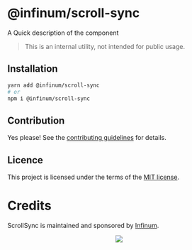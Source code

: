 # @infinum/scroll-sync

A Quick description of the component

> This is an internal utility, not intended for public usage.

## Installation

```sh
yarn add @infinum/scroll-sync
# or
npm i @infinum/scroll-sync
```

## Contribution

Yes please! See the
[contributing guidelines](https://github.com/infinum/react-nuts-and-bolts/blob/master/CONTRIBUTING.md)
for details.

## Licence

This project is licensed under the terms of the
[MIT license](https://github.com/infinum/react-nuts-and-bolts/blob/master/LICENSE).

# Credits

ScrollSync is maintained and sponsored by
[Infinum](https://www.infinum.com).

<p align="center">
  <a href='https://infinum.com'>
    <picture>
        <source srcset="https://assets.infinum.com/brand/logo/static/white.svg" media="(prefers-color-scheme: dark)">
        <img src="https://assets.infinum.com/brand/logo/static/default.svg">
    </picture>
  </a>
</p>
